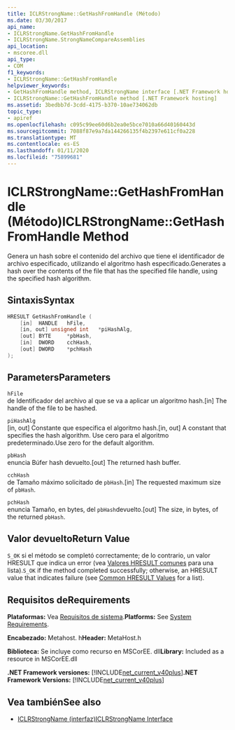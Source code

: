 ```yaml
---
title: ICLRStrongName::GetHashFromHandle (Método)
ms.date: 03/30/2017
api_name:
- ICLRStrongName.GetHashFromHandle
- ICLRStrongName.StrongNameCompareAssemblies
api_location:
- mscoree.dll
api_type:
- COM
f1_keywords:
- ICLRStrongName::GetHashFromHandle
helpviewer_keywords:
- GetHashFromHandle method, ICLRStrongName interface [.NET Framework hosting]
- ICLRStrongName::GetHashFromHandle method [.NET Framework hosting]
ms.assetid: 3bedbb7d-3cdd-4175-b370-10ae734062db
topic_type:
- apiref
ms.openlocfilehash: c095c99ee60d6b2ea0e5bce7010a66d40160443d
ms.sourcegitcommit: 7088f87e9a7da144266135f4b2397e611cf0a228
ms.translationtype: MT
ms.contentlocale: es-ES
ms.lasthandoff: 01/11/2020
ms.locfileid: "75899681"
---
```

# <a name="iclrstrongnamegethashfromhandle-method"></a><span data-ttu-id="d9fab-102">ICLRStrongName::GetHashFromHandle (Método)</span><span class="sxs-lookup"><span data-stu-id="d9fab-102">ICLRStrongName::GetHashFromHandle Method</span></span>
<span data-ttu-id="d9fab-103">Genera un hash sobre el contenido del archivo que tiene el identificador de archivo especificado, utilizando el algoritmo hash especificado.</span><span class="sxs-lookup"><span data-stu-id="d9fab-103">Generates a hash over the contents of the file that has the specified file handle, using the specified hash algorithm.</span></span>  
  
## <a name="syntax"></a><span data-ttu-id="d9fab-104">Sintaxis</span><span class="sxs-lookup"><span data-stu-id="d9fab-104">Syntax</span></span>  
  
```cpp  
HRESULT GetHashFromHandle (  
    [in]  HANDLE   hFile,  
    [in, out] unsigned int   *piHashAlg,  
    [out] BYTE     *pbHash,  
    [in]  DWORD    cchHash,  
    [out] DWORD    *pchHash  
);  
```  
  
## <a name="parameters"></a><span data-ttu-id="d9fab-105">Parameters</span><span class="sxs-lookup"><span data-stu-id="d9fab-105">Parameters</span></span>  
 `hFile`  
 <span data-ttu-id="d9fab-106">de Identificador del archivo al que se va a aplicar un algoritmo hash.</span><span class="sxs-lookup"><span data-stu-id="d9fab-106">[in] The handle of the file to be hashed.</span></span>  
  
 `piHashAlg`  
 <span data-ttu-id="d9fab-107">[in, out] Constante que especifica el algoritmo hash.</span><span class="sxs-lookup"><span data-stu-id="d9fab-107">[in, out] A constant that specifies the hash algorithm.</span></span> <span data-ttu-id="d9fab-108">Use cero para el algoritmo predeterminado.</span><span class="sxs-lookup"><span data-stu-id="d9fab-108">Use zero for the default algorithm.</span></span>  
  
 `pbHash`  
 <span data-ttu-id="d9fab-109">enuncia Búfer hash devuelto.</span><span class="sxs-lookup"><span data-stu-id="d9fab-109">[out] The returned hash buffer.</span></span>  
  
 `cchHash`  
 <span data-ttu-id="d9fab-110">de Tamaño máximo solicitado de `pbHash`.</span><span class="sxs-lookup"><span data-stu-id="d9fab-110">[in] The requested maximum size of `pbHash`.</span></span>  
  
 `pchHash`  
 <span data-ttu-id="d9fab-111">enuncia Tamaño, en bytes, del `pbHash`devuelto.</span><span class="sxs-lookup"><span data-stu-id="d9fab-111">[out] The size, in bytes, of the returned `pbHash`.</span></span>  
  
## <a name="return-value"></a><span data-ttu-id="d9fab-112">Valor devuelto</span><span class="sxs-lookup"><span data-stu-id="d9fab-112">Return Value</span></span>  
 <span data-ttu-id="d9fab-113">`S_OK` si el método se completó correctamente; de lo contrario, un valor HRESULT que indica un error (vea [Valores HRESULT comunes](/windows/win32/seccrypto/common-hresult-values) para una lista).</span><span class="sxs-lookup"><span data-stu-id="d9fab-113">`S_OK` if the method completed successfully; otherwise, an HRESULT value that indicates failure (see [Common HRESULT Values](/windows/win32/seccrypto/common-hresult-values) for a list).</span></span>  
  
## <a name="requirements"></a><span data-ttu-id="d9fab-114">Requisitos de</span><span class="sxs-lookup"><span data-stu-id="d9fab-114">Requirements</span></span>  
 <span data-ttu-id="d9fab-115">**Plataformas:** Vea [Requisitos de sistema](../../../../docs/framework/get-started/system-requirements.md).</span><span class="sxs-lookup"><span data-stu-id="d9fab-115">**Platforms:** See [System Requirements](../../../../docs/framework/get-started/system-requirements.md).</span></span>  
  
 <span data-ttu-id="d9fab-116">**Encabezado:** Metahost. h</span><span class="sxs-lookup"><span data-stu-id="d9fab-116">**Header:** MetaHost.h</span></span>  
  
 <span data-ttu-id="d9fab-117">**Biblioteca:** Se incluye como recurso en MSCorEE. dll</span><span class="sxs-lookup"><span data-stu-id="d9fab-117">**Library:** Included as a resource in MSCorEE.dll</span></span>  
  
 <span data-ttu-id="d9fab-118">**.NET Framework versiones:** [!INCLUDE[net_current_v40plus](../../../../includes/net-current-v40plus-md.md)]</span><span class="sxs-lookup"><span data-stu-id="d9fab-118">**.NET Framework Versions:** [!INCLUDE[net_current_v40plus](../../../../includes/net-current-v40plus-md.md)]</span></span>  
  
## <a name="see-also"></a><span data-ttu-id="d9fab-119">Vea también</span><span class="sxs-lookup"><span data-stu-id="d9fab-119">See also</span></span>

- [<span data-ttu-id="d9fab-120">ICLRStrongName (interfaz)</span><span class="sxs-lookup"><span data-stu-id="d9fab-120">ICLRStrongName Interface</span></span>](../../../../docs/framework/unmanaged-api/hosting/iclrstrongname-interface.md)
